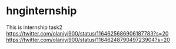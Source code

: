 # hnginternship
This is internship task2
https://twitter.com/olaniyi900/status/1164625686906187783?s=20
https://twitter.com/olaniyi900/status/1164624879049723904?s=20


